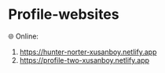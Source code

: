 # Profile-websites
🌐 Online:
1. https://hunter-norter-xusanboy.netlify.app
2. https://profile-two-xusanboy.netlify.app
